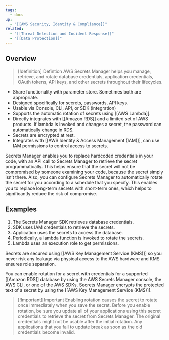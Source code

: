 ```yaml
---
tags:
  - docs
up:
  - "[[AWS Security, Identity & Compliance]]"
related:
  - "[[Threat Detection and Incident Response]]"
  - "[[Data Protection]]"
---
```

## Overview

>[!definition] Defintion
>AWS Secrets Manager helps you manage, retrieve, and rotate database credentials, application credentials, OAuth tokens, API keys, and other secrets throughout their lifecycles.

- Share functionality with parameter store. Sometimes both are appropriate.
- Designed specifically for secrets, passwords, API keys.
- Usable via Console, CLI, API, or SDK (integration)
- Supports the automatic rotation of secrets using [[AWS Lambda]].
- Directly integrates with [[Amazon RDS]] and a limited set of AWS products. If lambda is invoked and changes a secret, the password can automatically change in RDS.
- Secrets are encrypted at rest.
- Integrates with [[AWS Identity & Access Management (IAM)]], can use IAM permissions to control access to secrets. 

Secrets Manager enables you to replace hardcoded credentials in your code, with an API call to Secrets Manager to retrieve the secret programmatically. This helps ensure that the secret will not be compromised by someone examining your code, because the secret simply isn’t there. Also, you can configure Secrets Manager to automatically rotate the secret for you according to a schedule that you specify. This enables you to replace long-term secrets with short-term ones, which helps to significantly reduce the risk of compromise.

## Examples

1.  The Secrets Manager SDK retrieves database credentials.
2.  SDK uses IAM credentials to retrieve the secrets.
3.  Application uses the secrets to access the database.
4.  Periodically, a lambda function is invoked to rotate the secrets.
5.  Lambda uses an execution role to get permissions.

Secrets are secured using [[AWS Key Management Service (KMS)]] so you never risk any leakage via physical access to the AWS hardware and KMS ensures role separation.

You can enable rotation for a secret with credentials for a supported [[Amazon RDS]] database by using the AWS Secrets Manager console, the AWS CLI, or one of the AWS SDKs. Secrets Manager encrypts the protected text of a secret by using the [[AWS Key Management Service (KMS)]].

> [!Important] Important
> Enabling rotation causes the secret to rotate once immediately when you save the secret. Before you enable rotation, be sure you update all of your applications using this secret credentials to retrieve the secret from Secrets Manager. The original credentials might not be usable after the initial rotation. Any applications that you fail to update break as soon as the old credentials become invalid.

